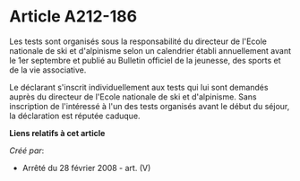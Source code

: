 # Article A212-186

Les tests sont organisés sous la responsabilité du directeur de l'Ecole nationale de ski et d'alpinisme selon un calendrier
établi annuellement avant le 1er septembre et publié au Bulletin officiel de la jeunesse, des sports et de la vie
associative.

Le déclarant s'inscrit individuellement aux tests qui lui sont demandés auprès du directeur de l'Ecole nationale de ski et
d'alpinisme. Sans inscription de l'intéressé à l'un des tests organisés avant le début du séjour, la déclaration est réputée
caduque.

**Liens relatifs à cet article**

_Créé par_:

  - Arrêté du 28 février 2008 - art. (V)

